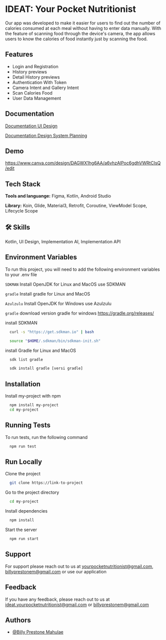 
# IDEAT: Your Pocket Nutritionist

Our app was developed to make it easier for users to find out the number of calories consumed at each meal without having to enter data manually. With the feature of scanning food through the device's camera, the app allows users to know the calories of food instantly just by scanning the food.


## Features

- Login and Registration
- History previews
- Detail History previews
- Authentication With Token
- Camera Intent and Gallery Intent
- Scan Calories Food
- User Data Management


## Documentation

[Documentation UI Design](https://www.figma.com/design/mwp9PZljhfPotJOpTavVXa/Project-Capstone?node-id=32-64&node-type=frame&t=mftQkTyJqw3Kwcue-0)

[Documentation Design System Planning](https://www.figma.com/design/mwp9PZljhfPotJOpTavVXa/Project-Capstone?node-id=0-1&node-type=canvas&t=mftQkTyJqw3Kwcue-0)



## Demo

https://www.canva.com/design/DAGWX1hg6AA/a6vhzAlPoc6gdhVWRtCIsQ/edit


## Tech Stack

**Tools and languange:** Figma, Kotlin, Android Studio

**Library:** Koin, Glide, Material3, Retrofit, Coroutine, ViewModel Scope, Lifecycle Scope



## 🛠 Skills
Kotlin, UI Design, Implementation AI, Implementation API


## Environment Variables

To run this project, you will need to add the following environment variables to your .env file


`SDKMAN` Install OpenJDK for Linux and MacOS use SDKMAN

`gradle` Install gradle for Linux and MacOS

`Azulzulu` Install OpenJDK for Windows use Azulzulu

`gradle` download version gradle for windows https://gradle.org/releases/

install SDKMAN
```bash
  curl -s "https://get.sdkman.io" | bash
```

```bash
  source "$HOME/.sdkman/bin/sdkman-init.sh"
```

install Gradle for Linux and MacOS
```bash
  sdk list gradle
```

```bash
  sdk install gradle [versi gradle]
```



## Installation

Install my-project with npm

```bash
  npm install my-project
  cd my-project
```
    
## Running Tests

To run tests, run the following command

```bash
  npm run test
```


## Run Locally

Clone the project

```bash
  git clone https://link-to-project
```

Go to the project directory

```bash
  cd my-project
```

Install dependencies

```bash
  npm install
```

Start the server

```bash
  npm run start
```


## Support

For support please reach out to us at yourpocketnutritionist@gmail.com, 
billyprestonem@gmail.com or use our application


## Feedback

If you have any feedback, please reach out to us at ideat.yourpocketnutritionist@gmail.com or
billyprestonem@gmail.com 


## Authors

- [@Billy Prestone Mahulae](https://github.com/BillyPrestoneM)

